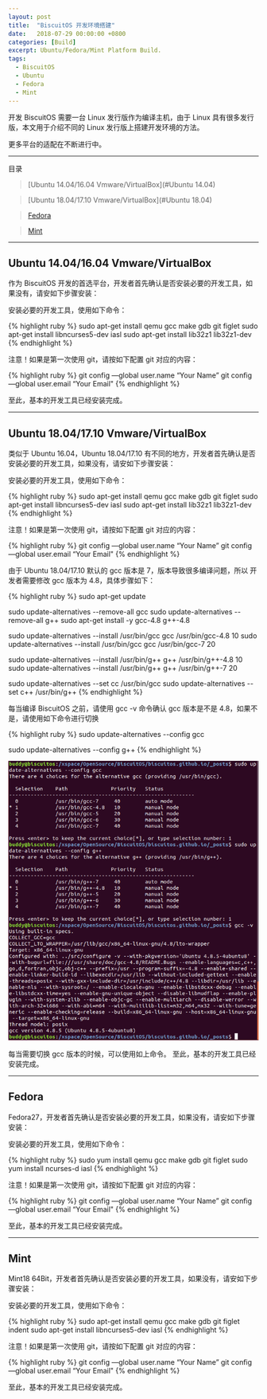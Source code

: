 ```yaml
---
layout: post
title:  "BiscuitOS 开发环境搭建"
date:   2018-07-29 00:00:00 +0800
categories: [Build]
excerpt: Ubuntu/Fedora/Mint Platform Build.
tags:
  - BiscuitOS
  - Ubuntu
  - Fedora
  - Mint
---
```


开发 BiscuitOS 需要一台 Linux 发行版作为编译主机，由于 Linux 具有很多发行
版，本文用于介绍不同的 Linux 发行版上搭建开发环境的方法。

更多平台的适配在不断进行中。

--------------------------------------------------------
目录

> [Ubuntu 14.04/16.04 Vmware/VirtualBox](#Ubuntu 14.04)
    
> [Ubuntu 18.04/17.10 Vmware/VirtualBox](#Ubuntu 18.04)
    
> [Fedora](#Fedora)
    
> [Mint](#Mint)

--------------------------------------------------------

## <span id="Ubuntu 14.04">Ubuntu 14.04/16.04 Vmware/VirtualBox</span>

作为 BiscuitOS 开发的首选平台，开发者首先确认是否安装必要的开发工具，如
果没有，请安如下步骤安装：

安装必要的开发工具，使用如下命令：

{% highlight ruby %}
sudo apt-get install qemu gcc make gdb git figlet
sudo apt-get install libncurses5-dev iasl
sudo apt-get install lib32z1 lib32z1-dev
{% endhighlight %}

注意！如果是第一次使用 git，请按如下配置 git 对应的内容：

{% highlight ruby %}
git config —global user.name “Your Name”
git config —global user.email “Your Email"
{% endhighlight %}

至此，基本的开发工具已经安装完成。

----------------------------------------------------------

## <span id="Ubuntu 18.04">Ubuntu 18.04/17.10 Vmware/VirtualBox</span>

类似于 Ubuntu 16.04，Ubuntu 18.04/17.10 有不同的地方，开发者首先确认是否
安装必要的开发工具，如果没有，请安如下步骤安装：

安装必要的开发工具，使用如下命令：

{% highlight ruby %}
sudo apt-get install qemu gcc make gdb git figlet
sudo apt-get install libncurses5-dev iasl
sudo apt-get install lib32z1 lib32z1-dev
{% endhighlight %}

注意！如果是第一次使用 git，请按如下配置 git 对应的内容：

{% highlight ruby %}
git config —global user.name “Your Name”
git config —global user.email “Your Email"
{% endhighlight %}

由于 Ubuntu 18.04/17.10 默认的 gcc 版本是 7，版本导致很多编译问题，所以
开发者需要修改 gcc 版本为 4.8，具体步骤如下：

{% highlight ruby %}
sudo apt-get update

sudo update-alternatives --remove-all gcc
sudo update-alternatives --remove-all g++
sudo apt-get install -y gcc-4.8 g++-4.8 

sudo update-alternatives --install /usr/bin/gcc gcc /usr/bin/gcc-4.8 10
sudo update-alternatives --install /usr/bin/gcc gcc /usr/bin/gcc-7   20

sudo update-alternatives --install /usr/bin/g++ g++ /usr/bin/g++-4.8 10
sudo update-alternatives --install /usr/bin/g++ g++ /usr/bin/g++-7   20

sudo update-alternatives --set cc /usr/bin/gcc
sudo update-alternatives --set c++ /usr/bin/g++
{% endhighlight %}

每当编译 BiscuitOS 之前，请使用 gcc -v 命令确认 gcc 版本是不是 4.8，如果不是，请使用如下命令进行切换

{% highlight ruby %}
sudo update-alternatives --config gcc

sudo update-alternatives --config g++
{% endhighlight %}

![GCC_VER](/assets/PDB/BiscuitOS/buildroot/VFS000029.png)

每当需要切换 gcc 版本的时候，可以使用如上命令。
至此，基本的开发工具已经安装完成。

-------------------------------------------------------------

## <span id="Fedora">Fedora</span>

Fedora27，开发者首先确认是否安装必要的开发工具，如果没有，请安如下步骤安装：

安装必要的开发工具，使用如下命令：

{% highlight ruby %}
sudo yum install qemu gcc make gdb git figlet
sudo yum install ncurses-d iasl
{% endhighlight %}

注意！如果是第一次使用 git，请按如下配置 git 对应的内容：

{% highlight ruby %}
git config —global user.name “Your Name”
git config —global user.email “Your Email"
{% endhighlight %}

至此，基本的开发工具已经安装完成。

----------------------------------------------------------

## <span id="Mint">Mint</span>

Mint18 64Bit，开发者首先确认是否安装必要的开发工具，如果没有，请安如下步骤安装：

安装必要的开发工具，使用如下命令：

{% highlight ruby %}
sudo apt-get install qemu gcc make gdb git figlet indent
sudo apt-get install libncurses5-dev iasl
{% endhighlight %}

注意！如果是第一次使用 git，请按如下配置 git 对应的内容：

{% highlight ruby %}
git config —global user.name “Your Name”
git config —global user.email “Your Email"
{% endhighlight %}

至此，基本的开发工具已经安装完成。

